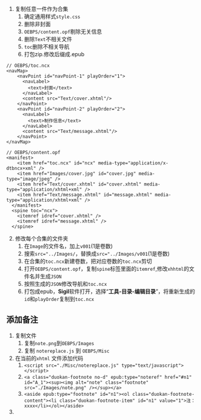 1. 复制任意一件作为合集
	1. 确定通用样式`style.css`
	2. 删除非封面
	3. `OEBPS/content.opf`剔除无关信息
	4. 删除`Text`不相关文件
	5. `toc`删除不相关导航
	6. 打包zip.修改后缀成.epub
```
// OEBPS/toc.ncx
<navMap>
    <navPoint id="navPoint-1" playOrder="1">
      <navLabel>
        <text>封面</text>
      </navLabel>
      <content src="Text/cover.xhtml"/>
    </navPoint>
    <navPoint id="navPoint-2" playOrder="2">
      <navLabel>
        <text>制作信息</text>
      </navLabel>
      <content src="Text/message.xhtml"/>
    </navPoint>
</navMap>

// OEBPS/content.opf
<manifest>
    <item href="toc.ncx" id="ncx" media-type="application/x-dtbncx+xml" />
    <item href="Images/cover.jpg" id="cover.jpg" media-type="image/jpeg" />
    <item href="Text/cover.xhtml" id="cover.xhtml" media-type="application/xhtml+xml" />
    <item href="Text/message.xhtml" id="message.xhtml" media-type="application/xhtml+xml" />
  </manifest>
  <spine toc="ncx">
    <itemref idref="cover.xhtml" />
    <itemref idref="message.xhtml" />
  </spine>
```
2. 修改每个合集的文件夹 
	1. 在`Image`的文件名，加上`v001`(1是卷数)
	2. 搜索`src="../Images/`，替换成`src="../Images/v001`(1是卷数)
	3. 在合集的`toc.ncx`新建卷数，把对应卷数的`toc.ncx`剪切
	4. 打开`OEBPS/content.opf`，复制`spine`标签里面的`itemref`,修改`xhhtml`的文件名并生成`JSON`
	5. 按照生成的`JSON`修改导航和`toc.ncx`
	6. 打包成epub，**Sigil**软件打开，选择“**工具-目录-编辑目录**”，将重新生成的`id`和`playOrder`复制到`toc.ncx`



## 添加备注
1. 复制文件
	1.  复制`note.png`到`OEBPS/Images`	
	2. 复制 `notereplace.js` 到 `OEBPS/Misc`
2. 在当前的`xhtml` 文件添加代码
	1. `<script src="./Misc/notereplace.js" type="text/javascript"></script>`
	2. `<a class="duokan-footnote no-d" epub:type="noteref" href="#n1" id="A_1"><sup><img alt="note" class="footnote" src="./Images/note.png" /></sup></a>`
	3. `<aside epub:type="footnote" id="n1"><ol class="duokan-footnote-content"><li class="duokan-footnote-item" id="n1" value="1">注：xxxx</li></ol></aside>`
3. 